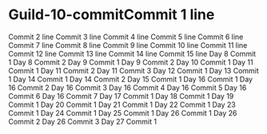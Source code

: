 # Guild-10-commitCommit 1 line
Commit 2 line
Commit 3 line
Commit 4 line
Commit 5 line
Commit 6 line
Commit 7 line
Commit 8 line
Commit 9 line
Commit 10 line
Commit 11 line
Commit 12 line
Commit 13 line
Commit 14 line
Commit 15 line
Day 8 Commit 1
Day 8 Commit 2
Day 9 Commit 1
Day 9 Commit 2
Day 10 Commit 1
Day 11 Commit 1
Day 11 Commit 2
Day 11 Commit 3
Day 12 Commit 1
Day 13 Commit 1
Day 14 Commit 1
Day 14 Commit 2
Day 15 Commit 1
Day 16 Commit 1
Day 16 Commit 2
Day 16 Commit 3
Day 16 Commit 4
Day 16 Commit 5
Day 16 Commit 6
Day 16 Commit 7
Day 17 Commit 1
Day 18 Commit 1
Day 19 Commit 1
Day 20 Commit 1
Day 21 Commit 1
Day 22 Commit 1
Day 23 Commit 1
Day 24 Commit 1
Day 25 Commit 1
Day 26 Commit 1
Day 26 Commit 2
Day 26 Commit 3
Day 27 Commit 1
